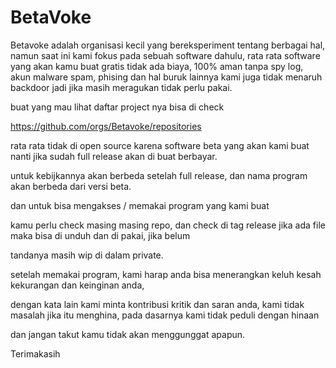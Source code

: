 # BetaVoke


Betavoke adalah organisasi kecil yang bereksperiment tentang berbagai hal, namun saat ini kami fokus pada sebuah software dahulu,
rata rata software yang akan kamu buat gratis tidak ada biaya, 100% aman tanpa spy log, akun malware spam, phising dan hal buruk lainnya
kami juga tidak menaruh backdoor jadi jika masih meragukan tidak perlu pakai.


buat yang mau lihat daftar project nya bisa di check

https://github.com/orgs/Betavoke/repositories


rata rata tidak di open source karena software beta yang akan kami buat nanti jika sudah full release akan di buat berbayar.

untuk kebijkannya akan berbeda setelah full release, dan nama program akan berbeda dari versi beta.

dan untuk bisa mengakses / memakai program yang kami buat

kamu perlu check masing masing repo, dan check di tag release jika ada file maka bisa di unduh dan di pakai, jika belum

tandanya masih wip di dalam private.

setelah memakai program, kami harap anda bisa menerangkan keluh kesah kekurangan dan keinginan anda,

dengan kata lain kami minta kontribusi kritik dan saran anda, kami tidak masalah jika itu menghina, pada dasarnya kami tidak peduli dengan hinaan

dan jangan takut kamu tidak akan menggunggat apapun.

Terimakasih


